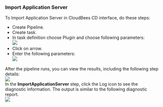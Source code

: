 
### Import Application Server

To Import Application Server in CloudBees CD interface, do these steps:

 * Create Pipeline.
 * Create task.
 * In task definition choose Plugin and choose following parameters:
   <br /><img src="../../plugins/EC-WebSphere/images/ImportApplicationServer/PipelinePicker.png" />
 * Click on arrow.
 * Enter the following parameters:
   <br /><img src="../../plugins/EC-WebSphere/images/ImportApplicationServer/PipelineConfig.png" />

After the pipeline runs, you can view the results, including the following step details:
<br /><img src="../../plugins/EC-WebSphere/images/ImportApplicationServer/PipelineResult.png" />
<br />In the <b>ImportApplicationServer</b> step, click the Log icon to see the diagnostic information. The output is similar to the following diagnostic report.
<br /><img src="../../plugins/EC-WebSphere/images/ImportApplicationServer/PipelineLog.png" />
